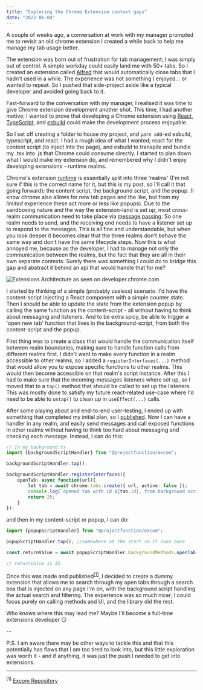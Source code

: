 ```yaml
---
title: "Exploring the Chrome Extension context gaps"
date: "2022-06-04"
---
```


A couple of weeks ago, a conversation at work with my manager prompted me to revisit an old chrome extension I created a while
back to help me manage my tab usage better.

The extension was born out of frustration for tab management; I was simply out of control.
A simple workday could easily land me with 50+ tabs. So I created an extension called [Alfred](https://chrome.google.com/webstore/detail/alfred/mjlmoifgncbednjccpnhcjeifpfnjeon)
that would automatically close tabs that I hadn't used in a while. The experience was not something I enjoyed... or wanted to repeat. So I pushed that side-project aside like a typical developer
and avoided going back to it.

Fast-forward to the conversation with my manager, I realised it was time to give Chrome extension development another shot. This time,
I had another motive; I wanted to prove that developing a Chrome extension using [React](https://reactjs.org/), 
[TypeScript](https://typescriptlang.org/), and [esbuild](https://esbuild.github.io/) could make the development
process enjoyable.

So I set off creating a folder to house my project, and `yarn add`-ed esbuild, typescript, and react. I had a rough idea
of what I wanted; react for the content script (to inject into the page), and esbuild to transpile and bundle my .tsx into .js that
Chrome could consume directly. I started to plan down what I would make my extension do, and remembered why I didn't enjoy developing
extensions - runtime realms. 

Chrome's extension [runtime](https://developer.chrome.com/docs/extensions/mv3/architecture-overview/#arch) is essentially 
split into three 'realms' (I'm not sure if this is the correct name for it, but this is my post, so I'll call it that going 
forward); the content script, the background script, and the popup. (I know chrome also allows for new tab pages and the like, 
but from my _limited_ experience these act more or less like popups). Due to the sandboxing
nature and the way the extension-land is set up, most cross-realm communication need to take place 
via [message passing](https://developer.chrome.com/docs/extensions/mv3/messaging/). So one realm needs to send, and 
the receiving end needs to have a listener set up to respond to the messages. This is all fine and understandable, but when you look deeper
it becomes clear that the three realms don't behave the same way and don't have the same lifecycle steps. Now this is what annoyed me, 
because as the developer, I had to manage not only the communication between the realms, but the fact that they are all in their own separate
contexts. Surely there was something I could do to bridge this gap and abstract it behind an api that would handle that for me?

![Extensions Architecture as seen on developer.chrome.com](/images/chrome-extension-architecture.png)

I started by thinking of a simple (probably useless) scenario. I'd have the content-script injecting a React component with a simple
counter state. Then I should be able to update the state from the extension popup by calling the same function as the content-script - 
all without having to think about messaging and listeners. And to be extra spicy, be able to trigger a 'open new tab' function that lives
in the background-script, from both the content-script and the popup.

First thing was to create a class that would handle the communication itself between realm boundaries, making sure to handle function calls
from different realms first. I didn't want to make every function in a realm accessible to other realms, so I added a `registerInterfaces(...)`
method that would allow you to expose specific functions to other realms. This would then become accessible on that realm's script instance.
After this I had to make sure that the incoming-messages listeners where set up, so I moved that to a `tap()` method that should be called
to set up the listeners. This was mostly done to satisfy my future react-related use-case where I'd need to be able to `untap()` to clean up
in `useEffect(...)` calls.

After some playing about and end-to-end user-testing, I ended up with something that completed my initial plan, so 
I [published](https://www.npmjs.com/package/@projectfunction/excom). Now I can have a handler in any realm, and easily 
send messages and call exposed functions in other realms without having to think too hard about messaging and checking each message. 
Instead, I can do this:

```typescript
// In my background.ts
import {backgroundScriptHandler} from "@projectfunction/excom";

backgroundScriptHandler.tap();

backgroundScriptHandler.registerInterfaces({
	openTab: async function(url){
		let tab = await chrome.tabs.create({ url, active: false });
		console.log(`opened tab with id ${tab.id}, from background script`);
		return 25;
	}
});
```

and then in my content-script or popup, I can do:

```typescript
import {popupScriptHandler} from "@projectfunction/excom";

popupScriptHandler.tap(); //somewhere at the start so it runs once

const returnValue = await popupScriptHandler.backgroundMethods.openTab('https://youtube.com');

// returnValue is 25
```

Once this was made and published<sup>[[1]](#reference1)</sup>, I decided to create a dummy extension
that allows me to search through my open tabs through a search box that is injected on any page I'm on, with the background script
handling the actual search and filtering. The experience was so much nicer; I could focus purely on calling methods and UI, and the library
did the rest.

Who knows where this may lead me? Maybe I'll become a full-time extensions developer 😏

--

P.S. I am aware there may be other ways to tackle this and that this potentially has flaws that I am too tired to look into, but this
little exploration was worth it - and if anything, it was just the push I needed to get into extensions.

---

<sup id="reference1">[1]</sup> [Excom Repository](https://github.com/daryl-cecile/excom)
